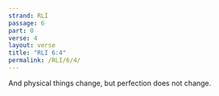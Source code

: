 ```yaml
---
strand: RLI
passage: 6
part: 0
verse: 4
layout: verse
title: "RLI 6:4"
permalink: /RLI/6/4/
---
```

And physical things change, but perfection does not change.
